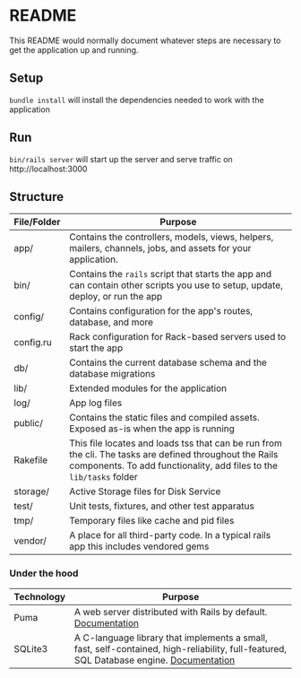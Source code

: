 # README

This README would normally document whatever steps are necessary to get the
application up and running.

## Setup

`bundle install` will install the dependencies needed to work with the application

## Run

`bin/rails server` will start up the server and serve traffic on http://localhost:3000

## Structure

| File/Folder  | Purpose                                                                                                                                                                        |
|--------------|--------------------------------------------------------------------------------------------------------------------------------------------------------------------------------|
| app/         | Contains the controllers, models, views, helpers, mailers, channels, jobs, and assets for your application.                                                                    |
| bin/         | Contains the `rails` script that starts the app and can contain other scripts you use to setup, update, deploy, or run the app                                                 |
| config/      | Contains configuration for the app's routes, database, and more                                                                                                                |
| config.ru    | Rack configuration for Rack-based servers used to start the app                                                                                                                |
| db/          | Contains the current database schema and the database migrations                                                                                                               |
| lib/         | Extended modules for the application                                                                                                                                           |
| log/         | App log files                                                                                                                                                                  |
| public/      | Contains the static files and compiled assets. Exposed as-is when the app is running                                                                                           |
| Rakefile     | This file locates and loads tss that can be run from the cli. The tasks are defined throughout the Rails components. To add functionality, add files to the `lib/tasks` folder |
| storage/     | Active Storage files for Disk Service                                                                                                                                          |
| test/        | Unit tests, fixtures, and other test apparatus                                                                                                                                 |
| tmp/         | Temporary files like cache and pid files                                                                                                                                       | 
| vendor/      | A place for all third-party code. In a typical rails app this includes vendored gems                                                                                           |


### Under the hood

| Technology | Purpose                                                                                                                                                                      |
|------------|------------------------------------------------------------------------------------------------------------------------------------------------------------------------------|
| Puma       | A web server distributed with Rails by default. [Documentation](https://github.com/puma/puma)                                                                                |
| SQLite3    | A C-language library that implements a small, fast, self-contained, high-reliability, full-featured, SQL Database engine. [Documentation](https://www.sqlite.org/index.html) |
